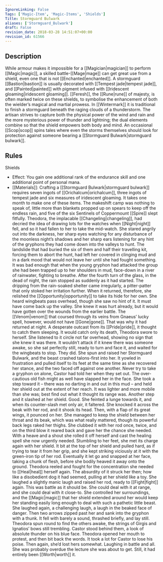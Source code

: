 ```yaml
---
IgnoreLinking: False
Tags: ['Magic-Item', 'Magic-Items', 'Shields']
Title: Stormguard Bulwark
aliases: ['Stormguard_Bulwark']
draft: False
revision_date: 2018-03-28 14:51:07+00:00
revision_id: 61566
---
```


## Description
While armour makes it impossible for a [[Magician|magician]] to perform [[Magic|magic]], a skilled battle-[[Mage|mage]] can get great use from a shield, even one that is not [[Enchanted|enchanted]]. A stormguard [[Bastion|bastion]] is usually decorated with [[Tempest jade|tempest jade]], and [[Painted|painted]] with pigment infused with [[Iridescent gloaming|iridescent gloaming]].  [[Feresh]], the [[Rune|rune]] of majesty, is often marked twice on these shields, to symbolise the enhancement of both the wielder’s magical and martial prowess. 
In [[Wintermark]] it is traditional to finish a stormguard beneath the raging clouds of a thunderstorm. The artisan strives to capture both the physical power of the wind and rain and the more mysterious power of thunder and lightning; the dual elements combine so that the shield empowers both body and mind. An occasional [[Scop|scop]] spins tales where even the storms themselves should look for protection against someone bearing a [[Stormguard Bulwark|stormguard bulwark]].
## Rules
Shields
* Effect: You gain one additional rank of the endurance skill and one additional point of personal mana.
* [[Materials]]: Crafting a [[Stormguard Bulwark|stormguard bulwark]] requires seven ingots of [[Orichalcum|orichalcum]], three ingots of tempest jade and six measures of iridescent gloaming. It takes one month to make one of these items.
The makeshift camp was nothing to speak of, little more than blankets propped up on spears to keep off the endless rain, and five of the six Sentinels of Coppermount [[Spire]] slept fitfully. Theodora, the implacable [[Changeling|changeling]], had decried the idea of drawing lots for the watches when [[Night|night]] fell, and so it had fallen to her to take the mid-watch. She stared angrily out into the darkness, her sharp eyes watching for any disturbance of the moonless night’s shadows and her sharp ears listening for any hint of the gryphons they had come down into the valleys to hunt.
The landslide that had buried the six of them and half their travelling kit, forcing them to abort the hunt, had left her covered in clinging mud and in a dark mood that would not leave her until she had fought something. It was bad enough that when the young gryphon had attacked the group she had been trapped up to her shoulders in mud, face-down in a river of rainwater, fighting to breathe.
After the fourth turn of the glass, in the dead of night, the rain stopped as suddenly as it had started. The dripping from the rain-soaked shelter came irregularly, a pitter-patter that only stoked her irritation further. 
When it returned, therefore, she relished the [[Opportunity|opportunity]] to take its hide for her own.
She heard wingbeats pass overhead, though she saw no hint of it. It must have come back up the valley. She knew it was hurt already, but it would have gotten over the wounds from the earlier battle. The [[Venom|venom]] that coursed through its veins from Gnaeus’ lucky spell, however, would not have [[Gone|gone]]. That was why it had returned at night. A desperate outcast from its [[Pride|pride]], it thought to catch them sleeping.
It would catch only its death, Theodora swore to herself.
She listened to it circle not far overhead, showing no sign that she knew it was there. It wouldn’t attack if it knew there was someone awake, so she sat perfectly still, ready to turn and face it, and waited for the wingbeats to stop.
They did.
She spun and raised her Stormguard Bulwark, and the beast crashed talons-first into her. It yowled in frustration and pulled itself to its feet at the same time as she recovered her stance, and the two faced off against one another. Never try to take a gryphon on alone, Castor had told her when they set out. The over-cautious old fish might as well have slapped her in the face.
She took a step toward it – there was no darting in and out in this mud – and held her shield out at the extent of her reach. It was lighter and more mobile than she was; best find out what it thought its range was. Another step and it slashed at her shield. Good.
She feinted a lunge towards it, and when its counter-slash met only air, it faltered. She knocked it across the beak with her rod, and it shook its head.
Then, with a flap of its great wings, it pounced on her.
She managed to keep the shield between her throat and its beak, which was what really mattered, though its powerful back legs raked her thighs. She clubbed it with her rod once, twice, and on the third blow it reared back and gave her the chance she needed. With a heave and a shout she rolled it off herself and cast the healing spell she now urgently needed.
Stumbling to her feet, she met its charge again with her shield. It bit at the top of her shield and pulled hard, as if trying to tear it from her grip, and she kept striking viciously at it with the green-iron tip of her rod. Eventually it let go and snapped at her face, taking a chunk of flesh, before she bodily heaved it away onto the ground.
Theodora reeled and fought for the concentration she needed to [[Heal|heal]] herself again. The absurdity of it struck her then; how like a disobedient dog it had seemed, pulling at her shield like a toy. She laughed a slightly manic laugh and raised her rod, ready to [[Fight|fight]] again. This was battle as it should be. She could deal with it at range, and she could deal with it close-to. She controlled her surroundings, and the [[Magic|magic]] that her shield extended around her would keep her standing easily long enough to deal with such a pathetic little beast. She laughed again, a challenging laugh, a laugh in the beaked face of danger.
Then two arrows zipped past her and sank into the gryphon with a thunk. It fell with barely a sound, thrashed briefly, and lay still.
Theodora spun round to find the others awake, the strings of Girgis and Ignatios’ bows still trembling. Castor stood behind them, a look of absolute thunder on his blue face.
Theodora opened her mouth to protest, and then bit back the words. It took a lot for Castor to lose his poise. Then again, she’d lost hers somewhat. Laughing in battle and all.
She was probably overdue the lecture she was about to get.
Still, it had entirely been [[Worth|worth]] it.
